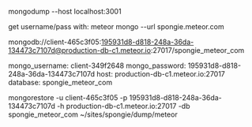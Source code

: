 mongodump --host localhost:3001

get username/pass with: 
meteor mongo --url spongie.meteor.com

mongodb://client-465c3f05:195931d8-d818-248a-36da-134473c7107d@production-db-c1.meteor.io:27017/spongie_meteor_com

mongo_username: client-349f2648
mongo_password: 195931d8-d818-248a-36da-134473c7107d
host: production-db-c1.meteor.io:27017
database: spongie_meteor_com

mongorestore -u client-465c3f05 -p 195931d8-d818-248a-36da-134473c7107d -h production-db-c1.meteor.io:27017 -db spongie_meteor_com ~/sites/spongie/dump/meteor

